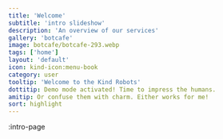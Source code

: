 ```yaml
---
title: 'Welcome'
subtitle: 'intro slideshow'
description: 'An overview of our services'
gallery: 'botcafe'
image: botcafe/botcafe-293.webp
tags: ['home']
layout: 'default'
icon: kind-icon:menu-book
category: user
tooltip: 'Welcome to the Kind Robots'
dottitip: Demo mode activated! Time to impress the humans.
amitip: Or confuse them with charm. Either works for me!
sort: highlight
---
```


:intro-page
